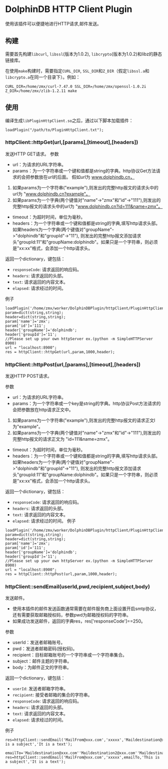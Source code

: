 # DolphinDB HTTP Client Plugin

使用该插件可以便捷地进行HTTP请求,邮件发送。

## 构建

需要首先构建`libcurl`, `libssl`(版本为1.0.2), `libcrypto`(版本为1.0.2)和libz的静态链接库。

在使用`make`构建时，需要指定`CURL_DIR`, `SSL_DIR`和`Z_DIR`（假定`libssl.a`和`libcrypto.a`在同一个目录下）。例如：

```
CURL_DIR=/home/zmx/curl-7.47.0 SSL_DIR=/home/zmx/openssl-1.0.2i Z_DIR=/home/zmx/zlib-1.2.11 make
```

## 使用

编译生成`libPluginHttpClient.so`之后，通过以下脚本加载插件：

```
loadPlugin("/path/to/PluginHttpClient.txt");
```

### httpClient::httpGet(url,[params],[timeout],[headers])

发送HTTP GET请求。
参数
* url：为请求的URL字符串。
* params：为一个字符串或一个键和值都是string的字典。http协议Get方法请求的会把参数放在url的后面。
假如url为 www.dolphindb.cn，
1. 如果params为一个字符串("example"),则发出的完整http报文的请求头中的url为 "www.dolphindb.cn?example"。
2. 如果params为一个字典(两个键值对"name"->"zmx"和"id"->"111"),则发出的完整http报文的请求头中的url为 "www.dolphindb.cn?id=111&name=zmx"。
* timeout：为超时时间，单位为毫秒。
* headers：为一个字符串或一个键和值都是string的字典,填写http请求头部。 如果headers为一个字典(两个键值对"groupName"->"dolphindb"和"groupId"->"11"),
则发出的完整http报文添加请求头"groupId:11"和"groupName:dolphindb"。如果只是一个字符串，则必须是"xx:xx"格式，会添加一个http请求头。

返回一个dictionary，键包括：
- `responseCode`: 请求返回的响应码。
- `headers`: 请求返回的头部。
- `text`: 请求返回的内容文本。
- `elapsed`: 请求经过的时间。

例子
```
loadPlugin('/home/zmx/worker/DolphinDBPlugin/httpClient/PluginHttpClient.txt');
param=dict(string,string);
header=dict(string,string);
param['name']='zmx';
param['id']='111';
header['groupName']='dolphindb';
header['groupId']='11';
//Please set up your own httpServer ex.(python -m SimpleHTTPServer 8900)
url = "localhost:8900";
res = httpClient::httpGet(url,param,1000,header);
```
### httpClient::httpPost(url,[params],[timeout],[headers])

发送HTTP POST请求。

参数
* url：为请求的URL字符串。
* params：为一个字符串或一个key是string的字典。http协议Post方法请求的会把参数放在http请求正文中。
1. 如果params为一个字符串("example"),则发出的完整http报文的请求正文l为"example"。
2. 如果params为一个字典(两个键值对"name"->"zmx"和"id"->"111"),则发出的完整http报文的请求正文为 "id=111&name=zmx"。
* timeout：为超时时间，单位为毫秒。
* headers：为一个字符串或一个键和值都是string的字典,填写http请求头部。 如果headers为一个字典(两个键值对"groupName"->"dolphindb"和"groupId"->"11"),
则发出的完整http报文添加请求头"groupId:11"和"groupName:dolphindb"。如果只是一个字符串，则必须是"xx:xx"格式，会添加一个http请求头。

返回一个dictionary，键包括：
- `responseCode`: 请求返回的响应码。
- `headers`: 请求返回的头部。
- `text`: 请求返回的内容文本。
- `elapsed`: 请求经过的时间。
例子
```
loadPlugin('/home/zmx/worker/DolphinDBPlugin/httpClient/PluginHttpClient.txt');
param=dict(string,string);
header=dict(string,string);
param['name']='zmx';
param['id']='111';
header['groupName']='dolphindb';
header['groupId']='11';
//Please set up your own httpServer ex.(python -m SimpleHTTPServer 8900)
url = "localhost:8900";
res = httpClient::httpPost(url,param,1000,header);
```
### httpClient::sendEmail(userId,pwd,recipient,subject,body)
发送邮件。
- 使用本插件的邮件发送函数通常需要在邮件服务商上面设置开启smtp协议，还有需要获取邮箱授权码，参数pwd为邮箱授权码的字符串。
- 如果成功发送邮件，返回的字典res，res['responseCode']==250。

参数
* userId：发送者邮箱账号。
* pwd：发送者邮箱密码(授权码)。
* recipient：目标邮箱账号的一个字符串或一个字符串集合。
* subject：邮件主题的字符串。
* body：为邮件正文的字符串。

返回一个dictionary，键包括：
- `userId`: 发送者邮箱字符串。
- `recipient`: 接受者邮箱的集合的字符串。
- `responseCode`: 请求返回的响应码。
- `headers`: 请求返回的头部。
- `text`: 请求返回的内容文本。
- `elapsed`: 请求经过的时间。

例子
```
res=httpClient::sendEmail('MailFrom@xxx.com','xxxxx','Maildestination@xxx.com','This is a subject','It is a text');
```
```
emailTo='Maildestination@xxx.com''Maildestination2@xxx.com''Maildestination3@xxx.com';
res=httpClient::sendEmail('MailFrom@xxx.com','xxxxx',emailTo,'This is a subject','It is a text');
```


